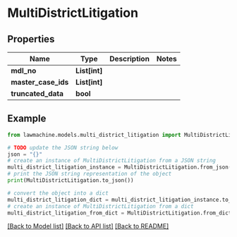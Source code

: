 # MultiDistrictLitigation


## Properties

Name | Type | Description | Notes
------------ | ------------- | ------------- | -------------
**mdl_no** | **List[int]** |  | 
**master_case_ids** | **List[int]** |  | 
**truncated_data** | **bool** |  | 

## Example

```python
from lawmachine.models.multi_district_litigation import MultiDistrictLitigation

# TODO update the JSON string below
json = "{}"
# create an instance of MultiDistrictLitigation from a JSON string
multi_district_litigation_instance = MultiDistrictLitigation.from_json(json)
# print the JSON string representation of the object
print(MultiDistrictLitigation.to_json())

# convert the object into a dict
multi_district_litigation_dict = multi_district_litigation_instance.to_dict()
# create an instance of MultiDistrictLitigation from a dict
multi_district_litigation_from_dict = MultiDistrictLitigation.from_dict(multi_district_litigation_dict)
```
[[Back to Model list]](../README.md#documentation-for-models) [[Back to API list]](../README.md#documentation-for-api-endpoints) [[Back to README]](../README.md)


